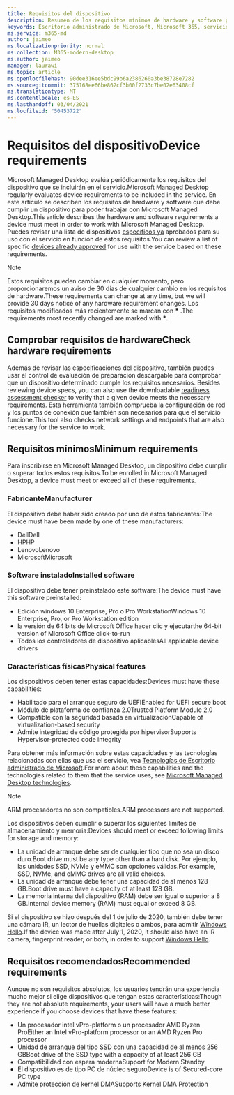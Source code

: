 ```yaml
---
title: Requisitos del dispositivo
description: Resumen de los requisitos mínimos de hardware y software para que los dispositivos funcionen con Microsoft Managed Desktop
keywords: Escritorio administrado de Microsoft, Microsoft 365, servicio, documentación
ms.service: m365-md
author: jaimeo
ms.localizationpriority: normal
ms.collection: M365-modern-desktop
ms.author: jaimeo
manager: laurawi
ms.topic: article
ms.openlocfilehash: 90dee316ee5bdc99b6a2386260a3be38728e7282
ms.sourcegitcommit: 375168ee66be862cf3b00f2733c7be02e63408cf
ms.translationtype: MT
ms.contentlocale: es-ES
ms.lasthandoff: 03/04/2021
ms.locfileid: "50453722"
---
```

# <a name="device-requirements"></a><span data-ttu-id="7cf92-104">Requisitos del dispositivo</span><span class="sxs-lookup"><span data-stu-id="7cf92-104">Device requirements</span></span>

<span data-ttu-id="7cf92-105">Microsoft Managed Desktop evalúa periódicamente los requisitos del dispositivo que se incluirán en el servicio.</span><span class="sxs-lookup"><span data-stu-id="7cf92-105">Microsoft Managed Desktop regularly evaluates device requirements to be included in the service.</span></span> <span data-ttu-id="7cf92-106">En este artículo se describen los requisitos de hardware y software que debe cumplir un dispositivo para poder trabajar con Microsoft Managed Desktop.</span><span class="sxs-lookup"><span data-stu-id="7cf92-106">This article describes the hardware and software requirements a device must meet in order to work with Microsoft Managed Desktop.</span></span> <span data-ttu-id="7cf92-107">Puedes revisar una lista de dispositivos [específicos ya](device-list.md) aprobados para su uso con el servicio en función de estos requisitos.</span><span class="sxs-lookup"><span data-stu-id="7cf92-107">You can review a list of specific [devices already approved](device-list.md) for use with the service based on these requirements.</span></span>

> [!NOTE]
> <span data-ttu-id="7cf92-108">Estos requisitos pueden cambiar en cualquier momento, pero proporcionaremos un aviso de 30 días de cualquier cambio en los requisitos de hardware.</span><span class="sxs-lookup"><span data-stu-id="7cf92-108">These requirements can change at any time, but we will provide 30 days notice of any hardware requirement changes.</span></span> <span data-ttu-id="7cf92-109">Los requisitos modificados más recientemente se marcan con **\*** .</span><span class="sxs-lookup"><span data-stu-id="7cf92-109">The requirements most recently changed are marked with **\***.</span></span> 

## <a name="check-hardware-requirements"></a><span data-ttu-id="7cf92-110">Comprobar requisitos de hardware</span><span class="sxs-lookup"><span data-stu-id="7cf92-110">Check hardware requirements</span></span>

<span data-ttu-id="7cf92-111">Además de revisar las especificaciones del dispositivo, también puedes usar el control de evaluación de preparación descargable para comprobar que un dispositivo determinado cumple los requisitos necesarios. [](../get-ready/readiness-assessment-downloadable.md)</span><span class="sxs-lookup"><span data-stu-id="7cf92-111">Besides reviewing device specs, you can also use the downloadable [readiness assessment checker](../get-ready/readiness-assessment-downloadable.md) to verify that a given device meets the necessary requirements.</span></span> <span data-ttu-id="7cf92-112">Esta herramienta también comprueba la configuración de red y los puntos de conexión que también son necesarios para que el servicio funcione.</span><span class="sxs-lookup"><span data-stu-id="7cf92-112">This tool also checks network settings and endpoints that are also necessary for the service to work.</span></span>

## <a name="minimum-requirements"></a><span data-ttu-id="7cf92-113">Requisitos mínimos</span><span class="sxs-lookup"><span data-stu-id="7cf92-113">Minimum requirements</span></span>

<span data-ttu-id="7cf92-114">Para inscribirse en Microsoft Managed Desktop, un dispositivo debe cumplir o superar todos estos requisitos.</span><span class="sxs-lookup"><span data-stu-id="7cf92-114">To be enrolled in Microsoft Managed Desktop, a device must meet or exceed all of these requirements.</span></span>

### <a name="manufacturer"></a><span data-ttu-id="7cf92-115">Fabricante</span><span class="sxs-lookup"><span data-stu-id="7cf92-115">Manufacturer</span></span>

<span data-ttu-id="7cf92-116">El dispositivo debe haber sido creado por uno de estos fabricantes:</span><span class="sxs-lookup"><span data-stu-id="7cf92-116">The device must have been made by one of these manufacturers:</span></span>

- <span data-ttu-id="7cf92-117">Dell</span><span class="sxs-lookup"><span data-stu-id="7cf92-117">Dell</span></span>
- <span data-ttu-id="7cf92-118">HP</span><span class="sxs-lookup"><span data-stu-id="7cf92-118">HP</span></span>
- <span data-ttu-id="7cf92-119">Lenovo</span><span class="sxs-lookup"><span data-stu-id="7cf92-119">Lenovo</span></span>
- <span data-ttu-id="7cf92-120">Microsoft</span><span class="sxs-lookup"><span data-stu-id="7cf92-120">Microsoft</span></span>


### <a name="installed-software"></a><span data-ttu-id="7cf92-121">Software instalado</span><span class="sxs-lookup"><span data-stu-id="7cf92-121">Installed software</span></span>

<span data-ttu-id="7cf92-122">El dispositivo debe tener preinstalado este software:</span><span class="sxs-lookup"><span data-stu-id="7cf92-122">The device must have this software preinstalled:</span></span>

- <span data-ttu-id="7cf92-123">Edición windows 10 Enterprise, Pro o Pro Workstation</span><span class="sxs-lookup"><span data-stu-id="7cf92-123">Windows 10 Enterprise, Pro, or Pro Workstation edition</span></span>
- <span data-ttu-id="7cf92-124">la versión de 64 bits de Microsoft Office hacer clic y ejecutar</span><span class="sxs-lookup"><span data-stu-id="7cf92-124">the 64-bit version of Microsoft Office click-to-run</span></span> 
- <span data-ttu-id="7cf92-125">Todos los controladores de dispositivo aplicables</span><span class="sxs-lookup"><span data-stu-id="7cf92-125">All applicable device drivers</span></span>


### <a name="physical-features"></a><span data-ttu-id="7cf92-126">Características físicas</span><span class="sxs-lookup"><span data-stu-id="7cf92-126">Physical features</span></span>

<span data-ttu-id="7cf92-127">Los dispositivos deben tener estas capacidades:</span><span class="sxs-lookup"><span data-stu-id="7cf92-127">Devices must have these capabilities:</span></span>

- <span data-ttu-id="7cf92-128">Habilitado para el arranque seguro de UEFI</span><span class="sxs-lookup"><span data-stu-id="7cf92-128">Enabled for UEFI secure boot</span></span> 
- <span data-ttu-id="7cf92-129">Módulo de plataforma de confianza 2.0</span><span class="sxs-lookup"><span data-stu-id="7cf92-129">Trusted Platform Module 2.0</span></span> 
- <span data-ttu-id="7cf92-130">Compatible con la seguridad basada en virtualización</span><span class="sxs-lookup"><span data-stu-id="7cf92-130">Capable of virtualization-based security</span></span> 
- <span data-ttu-id="7cf92-131">Admite integridad de código protegida por hipervisor</span><span class="sxs-lookup"><span data-stu-id="7cf92-131">Supports Hypervisor-protected code integrity</span></span> 

<span data-ttu-id="7cf92-132">Para obtener más información sobre estas capacidades y las tecnologías relacionadas con ellas que usa el servicio, vea [Tecnologías de Escritorio administrado de Microsoft](../intro/technologies.md).</span><span class="sxs-lookup"><span data-stu-id="7cf92-132">For more about these capabilities and the technologies related to them that the service uses, see [Microsoft Managed Desktop technologies](../intro/technologies.md).</span></span>

> [!NOTE]
> <span data-ttu-id="7cf92-133">ARM procesadores no son compatibles.</span><span class="sxs-lookup"><span data-stu-id="7cf92-133">ARM processors are not supported.</span></span>

<span data-ttu-id="7cf92-134">Los dispositivos deben cumplir o superar los siguientes límites de almacenamiento y memoria:</span><span class="sxs-lookup"><span data-stu-id="7cf92-134">Devices should meet or exceed following limits for storage and memory:</span></span>

- <span data-ttu-id="7cf92-135">La unidad de arranque debe ser de cualquier tipo que no sea un disco duro.</span><span class="sxs-lookup"><span data-stu-id="7cf92-135">Boot drive must be any type other than a hard disk.</span></span> <span data-ttu-id="7cf92-136">Por ejemplo, las unidades SSD, NVMe y eMMC son opciones válidas.</span><span class="sxs-lookup"><span data-stu-id="7cf92-136">For example, SSD, NVMe, and eMMC drives are all valid choices.</span></span>
- <span data-ttu-id="7cf92-137">La unidad de arranque debe tener una capacidad de al menos 128 GB.</span><span class="sxs-lookup"><span data-stu-id="7cf92-137">Boot drive must have a capacity of at least 128 GB.</span></span>
- <span data-ttu-id="7cf92-138">La memoria interna del dispositivo (RAM) debe ser igual o superior a 8 GB.</span><span class="sxs-lookup"><span data-stu-id="7cf92-138">Internal device memory (RAM) must equal or exceed 8 GB.</span></span>

<span data-ttu-id="7cf92-139">Si el dispositivo se hizo después del 1 de julio de 2020, también debe tener una cámara IR, un lector de huellas digitales o ambos, para admitir [Windows Hello](https://docs.microsoft.com/windows-hardware/design/device-experiences/windows-hello-enhanced-sign-in-security).</span><span class="sxs-lookup"><span data-stu-id="7cf92-139">If the device was made after July 1, 2020, it should also have an IR camera, fingerprint reader, or both, in order to support [Windows Hello](https://docs.microsoft.com/windows-hardware/design/device-experiences/windows-hello-enhanced-sign-in-security).</span></span>

## <a name="recommended-requirements"></a><span data-ttu-id="7cf92-140">Requisitos recomendados</span><span class="sxs-lookup"><span data-stu-id="7cf92-140">Recommended requirements</span></span>

<span data-ttu-id="7cf92-141">Aunque no son requisitos absolutos, los usuarios tendrán una experiencia mucho mejor si elige dispositivos que tengan estas características:</span><span class="sxs-lookup"><span data-stu-id="7cf92-141">Though they are not absolute requirements, your users will have a much better experience if you choose devices that have these features:</span></span>

- <span data-ttu-id="7cf92-142">Un procesador intel vPro-platform o un procesador AMD Ryzen Pro</span><span class="sxs-lookup"><span data-stu-id="7cf92-142">Either an Intel vPro-platform processor or an AMD Ryzen Pro processor</span></span>
- <span data-ttu-id="7cf92-143">Unidad de arranque del tipo SSD con una capacidad de al menos 256 GB</span><span class="sxs-lookup"><span data-stu-id="7cf92-143">Boot drive of the SSD type with a capacity of at least 256 GB</span></span>
- <span data-ttu-id="7cf92-144">Compatibilidad con espera moderna</span><span class="sxs-lookup"><span data-stu-id="7cf92-144">Support for Modern Standby</span></span>
- <span data-ttu-id="7cf92-145">El dispositivo es de tipo PC de núcleo seguro</span><span class="sxs-lookup"><span data-stu-id="7cf92-145">Device is of Secured-core PC type</span></span>
- <span data-ttu-id="7cf92-146">Admite protección de kernel DMA</span><span class="sxs-lookup"><span data-stu-id="7cf92-146">Supports Kernel DMA Protection</span></span>

